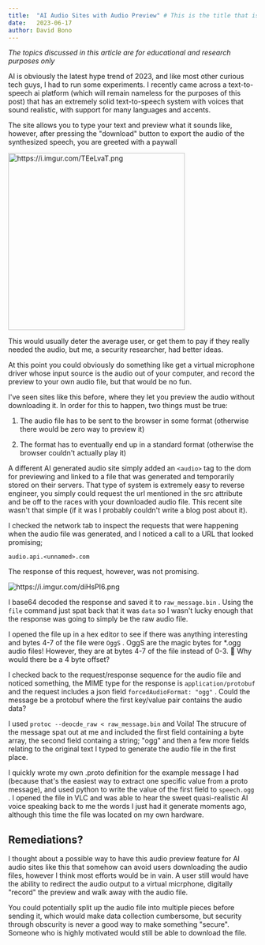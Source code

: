 ```yaml
---
title:  "AI Audio Sites with Audio Preview" # This is the title that is displayed to users
date:   2023-06-17
author: David Bono
---
```


_The topics discussed in this article are for educational and research purposes only_

AI is obviously the latest hype trend of 2023, and like most other curious tech guys, I had to run some experiments. I recently came across a text-to-speech ai platform (which will remain nameless for the purposes of this post) that has an extremely solid text-to-speech system with voices that sound realistic, with support for many languages and accents.

The site allows you to type your text and preview what it sounds like, however, after pressing the "download" button to export the audio of the synthesized speech, you are greeted with a paywall

<img title="" src="https://i.imgur.com/TEeLvaT.png" alt="https://i.imgur.com/TEeLvaT.png" width="358" data-align="center">

This would usually deter the average user, or get them to pay if they really needed the audio, but me, a security researcher, had better ideas. 

At this point you could obviously do something like get a virtual microphone driver whose input source is the audio out of your computer, and record the preview to your own audio file, but that would be no fun. 

I've seen sites like this before, where they let you preview the audio without downloading it. In order for this to happen, two things must be true:

1. The audio file has to be sent to the browser in some format (otherwise there would be zero way to preview it)

2. The format has to eventually end up in a standard format (otherwise the browser couldn't actually play it)

A different AI generated audio site simply added an `<audio>` tag to the dom for previewing and linked to a file that was generated and temporarily stored on their servers. That type of system is extremely easy to reverse engineer, you simply could request the url mentioned in the src attribute and be off to the races with your downloaded audio file. This recent site wasn't that simple (if it was I probably couldn't write a blog post about it). 

I checked the network tab to inspect the requests that were happening when the audio file was generated, and I noticed a call to a URL that looked promising; 

`audio.api.<unnamed>.com`

The response of this request, however, was not promising. 

<img src="https://i.imgur.com/diHsPI6.png" title="" alt="https://i.imgur.com/diHsPI6.png" data-align="center">

I base64 decoded the response and saved it to `raw_message.bin` . Using the `file` command just spat back that it was `data` so I wasn't lucky enough that the response was going to simply be the raw audio file.

I opened the file up in a hex editor to see if there was anything interesting and bytes 4-7 of the file were `OggS` . OggS are the magic bytes for \*.ogg audio files! However, they are at bytes 4-7 of the file instead of 0-3. 🤔 Why would there be a 4 byte offset?

I checked back to the request/response sequence for the audio file and noticed something, the MIME type for the response is `application/protobuf` and the request includes a json field `forcedAudioFormat: "ogg"` . Could the message be a protobuf where the first key/value pair contains the audio data?

I used `protoc --deocde_raw < raw_message.bin` and Voila! The strucure of the message spat out at me and included the first field containing a byte array, the second field containg a string; "ogg" and then a few more fields relating to the original text I typed to generate the audio file in the first place. 

I quickly wrote my own .proto definition for the example message I had (because that's the easiest way to extract one specific value from a proto message), and used python to write the value of the first field to `speech.ogg` . I opened the file in VLC and was able to hear the sweet quasi-realistic AI voice speaking back to me the words I just had it generate moments ago, although this time the file was located on my own hardware. 



## Remediations?

I thought about a possible way to have this audio preview feature for AI audio sites like this that somehow can avoid users downloading the audio files, however I think most efforts would be in vain. A user still would have the ability to redirect the audio output to a virtual micrphone, digitally "record" the preview and walk away with the audio file. 



You could potentially split up the audio file into multiple pieces before sending it, which would make data collection cumbersome, but security through obscurity is never a good way to make something "secure". Someone who is highly motivated would still be able to download the file. 
